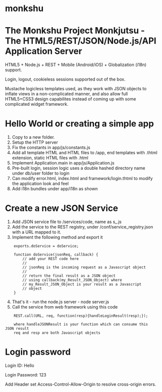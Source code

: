 # monkshu
The Monkshu Project
Monkjutsu - The HTML5/REST/JSON/Node.js/API Application Server
================================================================
HTML5 + Node.js + REST + Mobile (Android/iOS) + Globalization (i18n) support.

Login, logout, cookieless sessions supported out of the box.

Mustache logicless templates used, as they work with JSON objects to inflate views in a non-complicated manner,
and also allow full HTML5+CSS3 design capabilites instead of coming up with some complicated widget framework.

Hello World or creating a simple app
====================================
1. Copy to a new folder.
2. Setup the HTTP server 
3. Fix the constants in app/js/constants.js
4. Add all template HTML and HTML files to /app, end templates with .thtml extension, static HTML files with .html
5. Implement Application.main in app/js/Application.js
6. Pre-built login, session logic uses a double hashed directory name under db/user folder to login
7. Can modify error.html, index.html and framework/login.thtml to modify the application look and feel
8. Add i18n bundles under app/i18n as shown

Create a new JSON Service
=========================
1. Add JSON service file to /services/code, name as s_<purpose of the service>.js
2. Add the service to the REST registry, under /conf/service_registry.json with a URL mapped to it.
3. Implement the following method and export it
```
	exports.doService = doService;

	function doService(jsonReq, callback) {
		// add your REST code here
		//
		// jsonReq is the incoming request as a Javascript object 
		//
		// return the final result as a JSON object 
		// using callback(my_Result_JSON_Object) where
		// my_Result_JSON_Object is your result as a Javascript
		// object
	}
```
4. That's it - run the node.js server - node server.js
5. Call the service from web framework using this code
```
	REST.call(URL, req, function(resp){handleLoginResult(resp);});
	
	where handleJSONResult is your function which can consume this JSON result
	req and resp are both Javascript objects
```
Login password
==============
Login ID: Hello

Login Password: 123

Add Header set Access-Control-Allow-Origin <your frontend> to resolve cross-origin errors.


